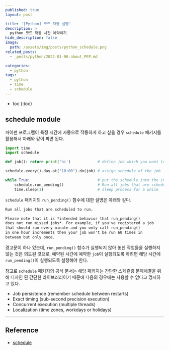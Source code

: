 ```yaml
---
published: true
layout: post

title: '[Python] 코드 자동 실행'
description: >
  python 코드 작동 시간 예약하기
hide_description: false
image: 
  path: /assets/img/posts/python_schedule.png
related_posts:
  - _posts/python/2022-01-06-about_PEP.md

categories:
  - python
tags:
  - python
  - time
  - schedule
---
```

* toc
{:toc}

## schedule module

파이썬 프로그램이 특정 시간에 자동으로 작동하게 하고 싶을 경우 `schedule` 패키지를 활용해서 아래와 같이 짜면 된다.  

```python
import time
import schedule

def job(): return print('hi')            # define job which you want to shcedule

schedule.every().day.at("18:00").do(job) # assign schedule of the job

while True:                              # put the schedule into the infinite loop
    schedule.run_pending()               # Run all jobs that are scheduled to run
    time.sleep(1)                        # sleep process for a while
```

`schedule` 패키지의 `run_pending()` 함수에 대한 설명은 아래와 같다.  

```markdown
Run all jobs that are scheduled to run.

Please note that it is *intended behavior that run_pending()
does not run missed jobs*. For example, if you've registered a job
that should run every minute and you only call run_pending()
in one hour increments then your job won't be run 60 times in
between but only once.
```

경고문이 하나 있는데, `run_pending()` 함수가 실행되지 않아 놓친 작업들을 실행하지 않는 것은 의도된 것으로, 예약된 시간에 예약한 `job`이 실행되도록 하려면 해당 시간에 `run_pending()`이 실행되도록 설정해야 한다.  

참고로 `schedule` 패키지의 공식 문서는 해당 패키지는 간단한 스케쥴링 문제해결을 위해 디자인 된 간단한 라이브러리이기 때문에 다음의 경우에는 사용할 수 없다고 명시하고 있다.  

- Job persistence (remember schedule between restarts)
- Exact timing (sub-second precision execution)
- Concurrent execution (multiple threads)
- Localization (time zones, workdays or holidays)

---
## Reference
- [schedule](https://schedule.readthedocs.io/)
